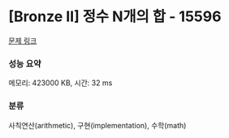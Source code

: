 # [Bronze II] 정수 N개의 합 - 15596 

[문제 링크](https://www.acmicpc.net/problem/15596) 

### 성능 요약

메모리: 423000 KB, 시간: 32 ms

### 분류

사칙연산(arithmetic), 구현(implementation), 수학(math)

